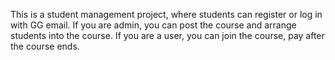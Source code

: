 This is a student management project, where students can register or log in with GG email.
If you are admin, you can post the course and arrange students into the course.
If you are a user, you can join the course, pay after the course ends.
